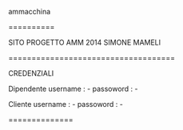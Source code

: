 ammacchina

==========

SITO PROGETTO AMM 2014 SIMONE MAMELI 

====================================

CREDENZIALI

Dipendente
  username  : -
  passoword : -
  
Cliente
  username  : -
  passoword : -

==============
